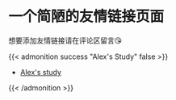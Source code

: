 # 

# 一个简陋的友情链接页面

想要添加友情链接请在评论区留言😘

{{< admonition success "Alex's Study" false >}}

- [Alex's study](hzdy.github.io)

{{< /admonition >}}
